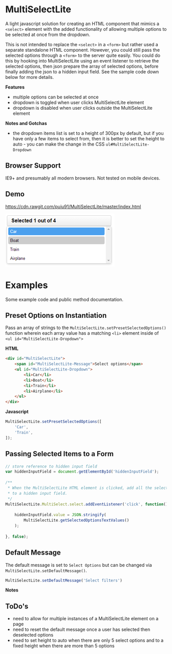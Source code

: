 # MultiSelectLite
A light javascript solution for creating an HTML component that mimics a ```<select>``` element with the added functionality of allowing multiple options to be selected at once from the dropdown.

This is not intended to replace the ```<select>``` in a ```<form>``` but rather used a separate standalone HTML component. However, you could still pass the selected options through a ```<form>``` to the server quite easily. You could do this by hooking into MultiSelectLite using an event listener to retrieve the selected options, then json prepare the array of selected options, before finally adding the json to a hidden input field. See the sample code down below for more details.

**Features**
* multiple options can be selected at once
* dropdown is toggled when user clicks MultiSelectLite element
* dropdown is disabled when user clicks outside the MultiSelectLite element

**Notes and Gotchas**
* the dropdown items list is set to a height of 300px by default, but if you have only a few items to select from, then it is better to set the height to auto - you can make the change in the CSS ```ul#MultiSelectLite-Dropdown ```

## Browser Support
IE9+ and presumably all modern browsers. Not tested on mobile devices.

## Demo ##

https://cdn.rawgit.com/puiu91/MultiSelectLite/master/index.html

![Image of MultiSelectLite](https://raw.githubusercontent.com/puiu91/MultiSelectLite/master/demo.png)

# Examples #

Some example code and public method documentation.

## Preset Options on Instantiation

Pass an array of strings to the ```MultiSelectLite.setPresetSelectedOptions()``` function wherein each array value has a matching ```<li>``` element inside of ```<ul id="MultiSelectLite-Dropdown">```

**HTML**
```html
<div id="MultiSelectLite">
    <span id="MultiSelectLite-Message">Select options</span>
    <ul id="MultiSelectLite-Dropdown">
        <li>Car</li>
        <li>Boat</li>
        <li>Train</li>
        <li>Airplane</li>
    </ul>
</div>
```

**Javascript**
```javascript
MultiSelectLite.setPresetSelectedOptions([
    'Car',
    'Train',
]);
```

## Passing Selected Items to a Form  ##

```javascript
// store reference to hidden input field
var hiddenInputField = document.getElementById('hiddenInputField');

/**
 * When the MultiSelectLite HTML element is clicked, add all the selected options
 * to a hidden input field.
 */
MultiSelectLite.MultiSelect.select.addEventListener('click', function() {

    hiddenInputField.value = JSON.stringify( 
        MultiSelectLite.getSelectedOptionsTextValues() 
    );
    
}, false);
```    

## Default Message

The default message is set to ```Select Options``` but can be changed via ```MultiSelectLite.setDefaultMessage()```.


```javascript
MultiSelectLite.setDefaultMessage('Select filters')
```

**Notes**


## ToDo's
* need to allow for multiple instances of a MultiSelectLite element on a page
* need to reset the default message once a user has selected then deselected options
* need to set height to auto when there are only 5 select options and to a fixed height when there are more than 5 options